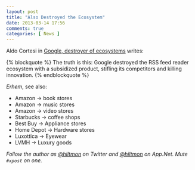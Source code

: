 ```yaml
---
layout: post
title: "Also Destroyed the Ecosystem"
date: 2013-03-14 17:56
comments: true
categories: [ News ]
---
```


Aldo Cortesi in [Google, destroyer of ecosystems](http://corte.si/posts/socialmedia/rip-google-reader.html) writes:

{% blockquote %}
The truth is this: Google destroyed the RSS feed reader ecosystem with a subsidized product, stifling its competitors and killing innovation.
{% endblockquote %}

*Erhem*, see also:

* Amazon → book stores
* Amazon → music stores
* Amazon → video stores
* Starbucks → coffee shops
* Best Buy → Appliance stores
* Home Depot → Hardware stores
* Luxottica → Eyewear
* LVMH → Luxury goods

*Follow the author as [@hiltmon](http://https://twitter.com/hiltmon) on Twitter and [@hiltmon](http://alpha.app.net/hiltmon) on App.Net. Mute `#xpost` on one.*
